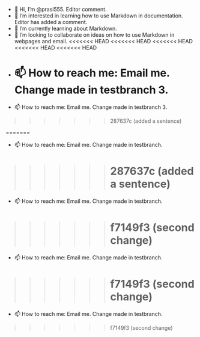 - 👋 Hi, I’m @prasi555. Editor comment.
- 👀 I’m interested in learning how to use Markdown in documentation. Editor has added a comment.
- 🌱 I’m currently learning about Markdown.
- 💞️ I’m looking to collaborate on ideas on how to use Markdown in webpages and email.
  <<<<<<< HEAD
  <<<<<<< HEAD
  <<<<<<< HEAD
  <<<<<<< HEAD
  <<<<<<< HEAD
- 📫 How to reach me: Email me. Change made in testbranch 3.
  ==========================================================
- 📫 How to reach me: Email me. Change made in testbranch 3.

>>>>>>> 287637c (added a sentence)
>>>>>>>
>>>>>>
>>>>>
>>>>
>>>
>>

=======

- 📫 How to reach me: Email me. Change made in testbranch.

>>>>>>> 287637c (added a sentence)
>>>>>>> =======
>>>>>>>
>>>>>>
>>>>>
>>>>
>>>
>>

- 📫 How to reach me: Email me. Change made in testbranch.

>>>>>>> f7149f3 (second change)
>>>>>>> =======
>>>>>>>
>>>>>>
>>>>>
>>>>
>>>
>>

- 📫 How to reach me: Email me. Change made in testbranch.

>>>>>>> f7149f3 (second change)
>>>>>>> =======
>>>>>>>
>>>>>>
>>>>>
>>>>
>>>
>>

- 📫 How to reach me: Email me. Change made in testbranch.

>>>>>>> f7149f3 (second change)
>>>>>>>
>>>>>>
>>>>>
>>>>
>>>
>>

<!---
prasi555/prasi555 is a ✨ special ✨ repository because its `README.md` (this file) appears on your GitHub profile.
You can click the Preview link to take a look at your changes.
--->
